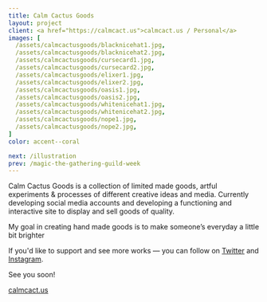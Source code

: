 ```yaml
---
title: Calm Cactus Goods
layout: project
client: <a href="https://calmcact.us">calmcact.us / Personal</a>
images: [
  /assets/calmcactusgoods/blacknicehat1.jpg,
  /assets/calmcactusgoods/blacknicehat2.jpg,
  /assets/calmcactusgoods/cursecard1.jpg,
  /assets/calmcactusgoods/cursecard2.jpg,
  /assets/calmcactusgoods/elixer1.jpg,
  /assets/calmcactusgoods/elixer2.jpg,
  /assets/calmcactusgoods/oasis1.jpg,
  /assets/calmcactusgoods/oasis2.jpg,
  /assets/calmcactusgoods/whitenicehat1.jpg,
  /assets/calmcactusgoods/whitenicehat2.jpg,
  /assets/calmcactusgoods/nope1.jpg,
  /assets/calmcactusgoods/nope2.jpg,
]
color: accent--coral

next: /illustration
prev: /magic-the-gathering-guild-week
---
```


Calm Cactus Goods is a collection of limited made goods, artful experiments & processes of different creative ideas and media. Currently developing social media accounts and developing a functioning and interactive site to display and sell goods of quality.

My goal in creating hand made goods is to make someone’s everyday a little bit brighter

If you'd like to support and see more works — you can follow on <a href="https://twitter.com/calmcactusgoods">Twitter</a> and <a href="https://www.instagram.com/calmcactusgoods/">Instagram</a>.

See you soon!

<a href="https://calmcact.us">calmcact.us</a>

